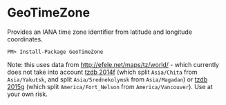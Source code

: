 GeoTimeZone
===========

Provides an IANA time zone identifier from latitude and longitude coordinates.

```
PM> Install-Package GeoTimeZone
```


Note: this uses data from http://efele.net/maps/tz/world/ - which currently does not take into account [tzdb 2014f](http://mm.icann.org/pipermail/tz-announce/2014-August/000023.html) (which split `Asia/Chita` from `Asia/Yakutsk`, and split `Asia/Srednekolymsk` from `Asia/Magadan`) or [tzdb 2015g](http://mm.icann.org/pipermail/tz-announce/2015-October/000034.html) (which split `America/Fort_Nelson` from `America/Vancouver`).  Use at your own risk.
